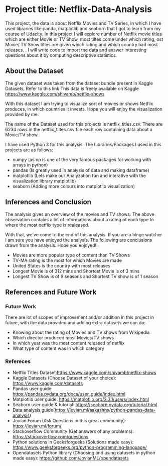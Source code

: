 # Project title: Netflix-Data-Analysis
This project, the data is about Netflix Movies and TV Series, in which I have used libraries like panda, matplotlib and seaborn that I got to learn from my course of Udacity.
In this project I will explore number of Netflix movie titles which are either Movie or TV Show,
most tiltes come under which rating, ost Movie/ TV Show titles are given which rating and which country had most releases. . I will write code to import the data and answer interesting questions about it by computing descriptive statistics.

## About the Dataset
The given dataset was taken from the dataset bundle present in Kaggle Datasets, Refer to this link This data is freely available on Kaggle https://www.kaggle.com/shivamb/netflix-shows

With this dataset I am trying to visualize sort of movies or shows Netflix produces, in which countries it invests. Hope you will enjoy the visualization provided by me.

The name of the Dataset used for this projects is netflix_titles.csv. There are 6234 rows in the netflix_tiltes.csv file each row containing data about a Movie/TV show.

I have used Python 3 for this analysis. The Libraries/Packages I used in this projects are as follows:
* numpy (as np is one of the very famous packages for working with arrays in python) 
* pandas (Is greatly used in analysis of data and making dataframe)
* matplotlib (Lets make our Analyzation fun and interative with the visualization library matplotlib) 
* seaborn (Adding more colours into matplotlib visualization)


## Inferences and Conclusion
The analysis gives an overview of the movies and TV shows. The above observation contains a lot of informations about a rating of each type to where the most netflix type is realeased.

With that, we’ve come to the end of this analysis. If you are a binge watcher I am sure you have enjoyed the analysis. The following are conclusions drawn from the analysis. Hope you enjoyed!!

* Movies are more popular type of content than TV Shows
* TV-MA rating is the most for which Movies are made
* United States is the country with most releases
* Longest Movie is of 312 mins and Shortest Movie is of 3 mins
* Longest TV Show is of 9 seasons and Shortest TV show is of 1 season

## References and Future Work

### Future Work

There are lot of scopes of improvement and/or addition in this project in future, with the data provided and adding extra datasets we can do:

* Knowing about the rating of Movies and TV shows from Wikipedia
* Which director produced most Movies/TV shows
* In which year was the most content released of netflix
* What type of content was in which category

### Refereces

* Netflix Titles Dataset:https://www.kaggle.com/shivamb/netflix-shows
* Kaggle Datasets (Choose Dataset of your choice): https://www.kaggle.com/datasets
* Pandas user guide: https://pandas.pydata.org/docs/user_guide/index.html
* Matplotlib user guide: https://matplotlib.org/3.3.1/users/index.html
* Seaborn user guide & tutorial: https://seaborn.pydata.org/tutorial.html
* Data analysis guide(https://jovian.ml/aakashns/python-pandas-data-analysis)
* Jovian Forum (Ask Questions in this great community): https://jovian.ml/forum/
* Stackoverflow Community (Get answers of any problems): https://stackoverflow.com/questions
* Python solutions in Geeksforgeeks (Solutions made easy): https://www.geeksforgeeks.org/python-programming-language/
* Opendatasets Python library (Choosing and using datasets in python made easy): https://github.com/JovianML/opendatasets
